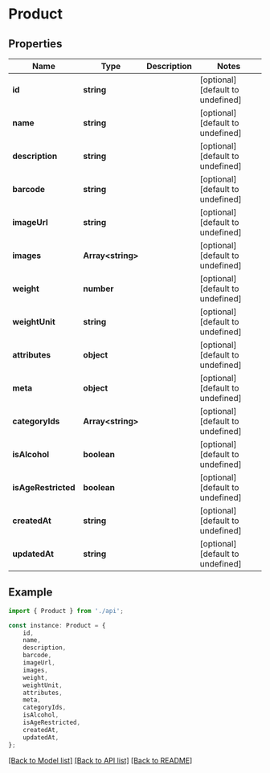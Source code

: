 # Product


## Properties

Name | Type | Description | Notes
------------ | ------------- | ------------- | -------------
**id** | **string** |  | [optional] [default to undefined]
**name** | **string** |  | [optional] [default to undefined]
**description** | **string** |  | [optional] [default to undefined]
**barcode** | **string** |  | [optional] [default to undefined]
**imageUrl** | **string** |  | [optional] [default to undefined]
**images** | **Array&lt;string&gt;** |  | [optional] [default to undefined]
**weight** | **number** |  | [optional] [default to undefined]
**weightUnit** | **string** |  | [optional] [default to undefined]
**attributes** | **object** |  | [optional] [default to undefined]
**meta** | **object** |  | [optional] [default to undefined]
**categoryIds** | **Array&lt;string&gt;** |  | [optional] [default to undefined]
**isAlcohol** | **boolean** |  | [optional] [default to undefined]
**isAgeRestricted** | **boolean** |  | [optional] [default to undefined]
**createdAt** | **string** |  | [optional] [default to undefined]
**updatedAt** | **string** |  | [optional] [default to undefined]

## Example

```typescript
import { Product } from './api';

const instance: Product = {
    id,
    name,
    description,
    barcode,
    imageUrl,
    images,
    weight,
    weightUnit,
    attributes,
    meta,
    categoryIds,
    isAlcohol,
    isAgeRestricted,
    createdAt,
    updatedAt,
};
```

[[Back to Model list]](../README.md#documentation-for-models) [[Back to API list]](../README.md#documentation-for-api-endpoints) [[Back to README]](../README.md)

